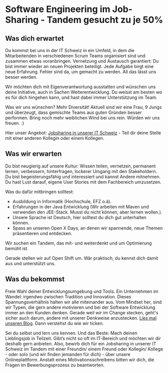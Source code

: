 # Software Engineering im Job-Sharing - Tandem gesucht zu je 50%

## Was dich erwartet

Du kommst bei uns in der IT Schweiz in ein Umfeld, in dem die Mitarbeitenden in verschiedenen Scrum Teams organisiert sind und zusammen etwas voranbringen. Vernetzung und Austausch garantiert: Du bist immer wieder an neuen Projekten beteiligt. Jede Aufgabe birgt eine neue Erfahrung. Fehler sind da, um gemacht zu werden. All das lässt uns besser werden.

Wir möchten dich mit Eigenverantwortung ausstatten und wünschen uns deine Initiative, auch in Sachen Weiterentwicklung. Du weisst am besten wo es für dich hingehen kann, und hast dabei immer Unterstützung im Team. 

Was wir uns wünschen? Mehr Diversität! Aktuell sind wir eine Frau, 9 Jungs und überzeugt, dass gemischte Teams aus guten Gründen besser performen. Bring noch mehr weiblichen Wind bei uns rein. Würden wir uns freuen. :)

Hier unser Angebot: [Jobsharing in unserer IT Schweiz](https://www.baloise.com/de/jobs/blog/rund-um-die-baloise/jobsharing-im-data-mining-geht-nicht-geht-doch.html) - Teil dir deine Stelle mit einer anderen Kollegin oder einem Kollegen.

## Was wir erwarten

Du bist neugierig auf unsere Kultur: Wissen teilen, vernetzen, permanent lernen, verbessern, hinterfragen, lockerer Umgang mit den Stakeholdern. Du bist begeisterungsfähig und interessiert und kannst Andere mitnehmen. Du hast Lust darauf, eigene User Stories mit dem Fachbereich umzusetzen.

Was du dafür mitbringen solltest: 

 - Ausbildung in Informatik (Hochschule, EFZ o.ä).
 - Erfahrungen in der Java Entwicklung (Wir arbeiten mit Maven und verwenden den JEE-Stack. Musst du nicht können, aber lernen wollen.). 
 - Unsere Sprache ist Deutsch, hier solltest du dich gut unterhalten können.
 - Spass an unseren Open X Days, an denen wir spannende, neue Themen präsentieren und entdecken. 
 
Wir suchen ein Tandem, das mit- und weiterdenkt und um Optimierung bemüht ist.

Gerade stellen wir auf Open Shift um. Wär praktisch, du kennst dich damit aus und unterstützt uns.

## Was du bekommst

Freie Wahl deiner Entwicklungsumgebung und Tools. Ein Unternehmen im Wandel: irgendwo zwischen Tradition und Innovation. Dieses Spannungsverhältnis halten wir alle miteinander aus. Vom Mindset her, sind wir Typen, die gern andere motivieren und bei der Software Entwicklung immer an den Kunden denken. Gerade weil wir im Change stecken, geht's sicher auch darum, andere mit unserer Denkweise anzustecken. [Lies mal unseren Blog](https://www.baloise.com/jobs/de/blog.html).  Dann verstehst du wie wir ticken.

Sei du selbst und lern uns kennen. Und das Beste: Mach deinen Lieblingsjob in Teilzeit. Gibt’s nicht so oft im IT-Bereich und möchten wir dir deshalb gern anbieten. Also, bewirb dich für ein Jobsharing in unserer IT Schweiz im Tandem mit einer Freundin/ einem Freund oder Kollegin/ Kollege - oder solo (und wir finden jemanden für dich) - über unsere Onlineplattform. Anstatt eines Motivationsschreibens bitten wir dich, die Fragen im Bewerbungsprozess zu beantworten.